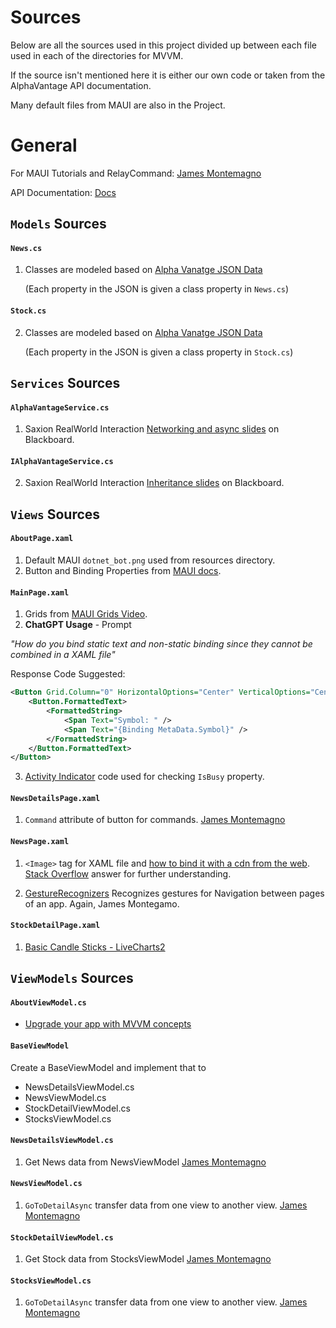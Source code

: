 # Sources

Below are all the sources used in this project divided up between each file used in each of the directories for MVVM.

If the source isn't mentioned here it is either our own code or taken from the AlphaVantage API documentation.

Many default files from MAUI are also in the Project.

# General

For MAUI Tutorials and RelayCommand: [James Montemagno](https://www.youtube.com/watch?v=DuNLR_NJv8U)


API Documentation: [Docs](https://www.alphavantage.co/documentation/)

## `Models` Sources

#### `News.cs`

1. Classes are modeled based on [Alpha Vanatge JSON Data](https://www.alphavantage.co/query?function=NEWS_SENTIMENT&tickers=AAPL&apikey=demo)

    (Each property in the JSON is given a class property in `News.cs`)

#### `Stock.cs`

2. Classes are modeled based on [Alpha Vanatge JSON Data](https://www.alphavantage.co/query?function=TIME_SERIES_INTRADAY&symbol=IBM&interval=5min&apikey=demo)

    (Each property in the JSON is given a class property in `Stock.cs`)

## `Services` Sources

#### `AlphaVantageService.cs`

1. Saxion RealWorld Interaction [Networking and async slides](https://learn-eu-central-1-prod-fleet01-xythos.content.blackboardcdn.com/608d78f160587/52090138?X-Blackboard-S3-Bucket=learn-eu-central-1-prod-fleet01-xythos&X-Blackboard-Expiration=1719435600000&X-Blackboard-Signature=J3SYnWtLbAuhTeAIFH%2Bbxm3XFmBC2OcnWS7WPkeIxKY%3D&X-Blackboard-Client-Id=329908&X-Blackboard-S3-Region=eu-central-1&response-cache-control=private%2C%20max-age%3D21600&response-content-disposition=inline%3B%20filename%2A%3DUTF-8%27%27Week%252004%2520Networking.pdf&response-content-type=application%2Fpdf&X-Amz-Security-Token=IQoJb3JpZ2luX2VjEDAaDGV1LWNlbnRyYWwtMSJHMEUCIQDDIOk%2BwA%2BJ9bYvh7m%2FETDEEXE7eF4lONeyMf9RLSTOPAIgKAEv%2FVTIruP%2FF7Hiu0%2BSfcV%2Ban956aQCLPhds92Drx8qxwUI2f%2F%2F%2F%2F%2F%2F%2F%2F%2F%2FARAEGgw2MzU1Njc5MjQxODMiDOxTDjbVNaE%2F9aNIniqbBfqIwOc%2Bzlbys6EanM%2BCmRS0KVXTf2Nn4e4Z0%2FlRwadf39QkDvPTsyntsdqxCC%2F1qBTWo7QEPT%2FQ9tXc4k59rW5oF9tBAxYGGRWnokRS6%2BHlWuMfES7mxrv58PcjErjcqf9qqwpqfw4dbG7x5nSCJkzls%2BDp%2BvL%2BzB05VNFx2vYga2%2B%2FufdaqkYdrKrdmKjKmsj5LTlleoujglpiHCmbumyvpgKdce12QiYIJO7dJxSPnZ8TRIb7pOG%2B2OXNkQyd%2BScPZ8JwBqLaOCV3KRnbB%2BMjWSnJs3EDhVeN9oydiKIowNSQu2Sd591levGGFrcCFeLjrWH1GMQb%2F4Z7BOGpbEDGnOE2szbb%2FaJKDjAoXN%2F2VzBvEaSWhBZk3zcKsPTRPcnOaEj%2B1sQ3I%2FnDGhWRDB6PVSE1hfuWcGTOdV06TJwgAz5A8R46Tm8JQmcj4LG2WyVUbViYgvQa23JVugMcdkDcanBGth5zLVYmPApOvlFxZ3ApJXU1S1JOX%2FRgE5tysEHfdPHkexduABZSApA9VoL1LTrxsbxvYpr7szCB5CDP92o0vMdyPRyvEpv8rjMCjUVgfraxiHSXo7Wa3NkG2r8eq3jMMAWeYBHGC3zR5c2tQAaVyi1VDeIM1KeDV02eDVUeI8GsgiZYdtBgME%2Bv2VJeQjBNZFoHjHkLkl3X9TmTLza1%2FFfKF27DWBSMRRmAOVDAuw6ytcg7mkSl%2B35XRipvt%2FlJJNgxdoWgdCD9RDSG6pQDgeuSLzt16wgeciML5vWfKG5eLmiV2T8D2aDAMjJYLAn7kHF0uI4ImpXlRJgRapWnY4VVeGdBvxFQqjqM4ojvgzORY5GwQRjsewaC4%2FeEKFOIVMw3X0VIW%2FcZ4RdS2cV3BqMN4cSnQXowkfnwswY6sQEkWhJEpq7gIp6FeBJ9K%2BfrpuhNd63yCzKTWZyIOZiqvCqxN8H1932wUkMvFYYhjFF%2B7AtFSO54audPt7JI%2BY1XbfaXhXbwUVmyseQUp%2Fm8houA3ia8sJO8EKsscn5lEl6oXbSIwpfaGmX4UtnO%2FiuEGVqTkcxyEaLQOys3siwf20BUPl1tnava4SwXS6h3wYhkjtJ%2F6f57Bo%2BjLeqSVWUGzeqgOfwffFNPRZbfGnodEe4%3D&X-Amz-Algorithm=AWS4-HMAC-SHA256&X-Amz-Date=20240626T150000Z&X-Amz-SignedHeaders=host&X-Amz-Expires=21600&X-Amz-Credential=ASIAZH6WM4PL4V534BU4%2F20240626%2Feu-central-1%2Fs3%2Faws4_request&X-Amz-Signature=d25a2ff893283b6c726d807233addc4f12002f4d1d4573533305a79c995585dd) on Blackboard.

#### `IAlphaVantageService.cs` 

2. Saxion RealWorld Interaction [Inheritance slides](https://learn-eu-central-1-prod-fleet01-xythos.content.blackboardcdn.com/608d78f160587/51830774?X-Blackboard-S3-Bucket=learn-eu-central-1-prod-fleet01-xythos&X-Blackboard-Expiration=1719435600000&X-Blackboard-Signature=dPHsg9wj3VjXTbcFTDKTpc4SrYMpG%2FhB8oIGVwEc7EI%3D&X-Blackboard-Client-Id=329908&X-Blackboard-S3-Region=eu-central-1&response-cache-control=private%2C%20max-age%3D21600&response-content-disposition=inline%3B%20filename%2A%3DUTF-8%27%27Week%252002%2520Inheritance.pdf&response-content-type=application%2Fpdf&X-Amz-Security-Token=IQoJb3JpZ2luX2VjEDEaDGV1LWNlbnRyYWwtMSJIMEYCIQDWIRSJnI4rk6zfdBfscgYVjrKyBhsVnDxt3o9UApuzhQIhAM%2FMJs2LVpAjaSO3G5mpzk7rPtRpE85pHJFRskQZCK%2F%2FKscFCNr%2F%2F%2F%2F%2F%2F%2F%2F%2F%2FwEQBBoMNjM1NTY3OTI0MTgzIgxDWTA5ZReXJdSLafwqmwUpz4cMfomklYvTzGowRlm9q30CoBJnXAg%2Fs7X8rNXthbTA43%2F2RKthfbJGtj4jbQ3fYBeFo4BhAQqJrci6aN9p3DgoZrI07YJfjgp4zokCMS84LULMWeIs62geWy5UZaD%2BjW6DvBbyVwGnJCv74iHD7bOvYLfn%2F1aEXl%2BgXCTMyPxFVVqMyenWp6XOAzuUGW90lJJeQw388lwk%2BeYEoMbasEFPYiCUG27cFADlFLZUZm6tLFi0hBtDvZ5Ed0fZJFp3SCxhQu%2BZ8XHBENifMiFBq%2B%2BeuB2pd055Nppytk%2BJqNhunUhWWYMC04Gq9vhRG9qSYJqgZOL2ApmTluVyxEu0b9s3f72xE7ig25vvKOoZFCYEJzsOdruAm5lYonO1xyapoHu%2BZlf7T2nESZD2UkAnovpk1Hr1AppGKbNxeDt75zXTFFyghkDqjW2naRg2MESe%2FJn0HrmlX%2BIA%2FkB8hRENWLow481lzVtLkRJNeDlPNZlQlZNZQ%2B8cyT20L8Ya8iIWmvZavKSoZ9NkvPLWfSXR1eG%2BUDJQJXXWCzV8BHDBO4yYOvXCwYEJGcIgl3DxBMskUQK9gnjYWfXuD%2FxE0wlK21my82r50b4uRiOUm2Dp1HiiZXs6uktlVeql6JsYjgixwxJxzrdkSzmKHxUnNbH460JRs5%2FSDzA%2FfOVByJFXJfkRVL8K%2B4yWzz3I1bqdQzMM%2BrY%2F0aaKzSF773eNh05vq4jmmwXt%2BDDCJo2it%2BnMNN1Y6%2FB%2FAjfegafwRV8YxrBN%2FXLxnwq80tOO2qNyY2DtDS2KmqEQUWjGwtkdyttgY%2ByD2svDXzwMzfKbtf4UpiqsjQIDGHIR3GCIH39Mha2ZrCKfYGY%2BbMZpNpCLnoVDXusDPXsUZXmekEyxMPKM8bMGOrABiQBmNulWHNhmvAipbj5IB7xdtK5vWBLCdGA8qrCWmkhhYSwD0Q7Nv6%2BaZBJOiK7fUgVWkwcN1ym7vJRX1RWEECkVPAdzOVe1kjcKeSZpnd9SMKA68p3A285WJyZ9i%2FssIsRHP%2FSTrbDTChCQdogu%2FPhip3YxKJy%2FajGnu0t4651uDz8xkFAIvItQrUlCNvX8y6nqwA%2Blj6aguzmHB1qkLIDR95zPK5%2Bb5L%2BNrMiuoH4%3D&X-Amz-Algorithm=AWS4-HMAC-SHA256&X-Amz-Date=20240626T150000Z&X-Amz-SignedHeaders=host&X-Amz-Expires=21600&X-Amz-Credential=ASIAZH6WM4PLZSR54WW7%2F20240626%2Feu-central-1%2Fs3%2Faws4_request&X-Amz-Signature=fc8c4796f3d66fff13f64036e34579b4d40e23cdd7250cb22f858a772857e50a) on Blackboard.

## `Views` Sources

#### `AboutPage.xaml`

1. Default MAUI `dotnet_bot.png` used from resources directory.
2. Button and Binding Properties from [MAUI docs](https://learn.microsoft.com/en-us/dotnet/maui/user-interface/controls/button?view=net-maui-8.0).

#### `MainPage.xaml`

1. Grids from [MAUI Grids Video](https://www.youtube.com/watch?v=hmoe1FMx3Ps).
2. **ChatGPT Usage** - Prompt 

_"How do you bind static text and non-static binding since they cannot be combined in a XAML file"_

Response Code Suggested:

```xml
<Button Grid.Column="0" HorizontalOptions="Center" VerticalOptions="Center" BackgroundColor="Olive">
    <Button.FormattedText>
        <FormattedString>
            <Span Text="Symbol: " />
            <Span Text="{Binding MetaData.Symbol}" />
        </FormattedString>
    </Button.FormattedText>
</Button>
```

3. [Activity Indicator](https://docs.nativescript.org/ui/activity-indicator) code used for checking `IsBusy` property.


#### `NewsDetailsPage.xaml`

1. `Command` attribute of button for commands. [James Montemagno](https://www.youtube.com/watch?v=DuNLR_NJv8U)

#### `NewsPage.xaml`

1. `<Image>` tag for XAML file and [how to bind it with a cdn from the web](https://learn.microsoft.com/en-us/dotnet/maui/user-interface/controls/image?view=net-maui-8.0).
    [Stack Overflow](https://stackoverflow.com/questions/75692776/setting-image-source-in-view-model-in-net-maui-app) answer for further understanding.

2. [GestureRecognizers](https://learn.microsoft.com/en-us/dotnet/maui/fundamentals/gestures/tap?view=net-maui-8.0) Recognizes gestures for Navigation between pages of an app.
Again, James Montegamo.

#### `StockDetailPage.xaml`

1. [Basic Candle Sticks - LiveCharts2](https://livecharts.dev/docs/Maui/2.0.0-rc2/samples.financial.basicCandlesticks)

## `ViewModels` Sources

#### `AboutViewModel.cs`
- [Upgrade your app with MVVM concepts](https://learn.microsoft.com/en-us/dotnet/maui/tutorials/notes-mvvm/?view=net-maui-8.0)

#### `BaseViewModel`

Create a BaseViewModel and implement that to 
- NewsDetailsViewModel.cs
- NewsViewModel.cs
- StockDetailViewModel.cs
- StocksViewModel.cs
 
#### `NewsDetailsViewModel.cs`

1. Get News data from NewsViewModel [James Montemagno](https://www.youtube.com/watch?v=DuNLR_NJv8U)

#### `NewsViewModel.cs`

1. `GoToDetailAsync` transfer data from one view to another view. [James Montemagno](https://www.youtube.com/watch?v=DuNLR_NJv8U)

#### `StockDetailViewModel.cs`

1. Get Stock data from StocksViewModel [James Montemagno](https://www.youtube.com/watch?v=DuNLR_NJv8U)

#### `StocksViewModel.cs`

1. `GoToDetailAsync` transfer data from one view to another view. [James Montemagno](https://www.youtube.com/watch?v=DuNLR_NJv8U)